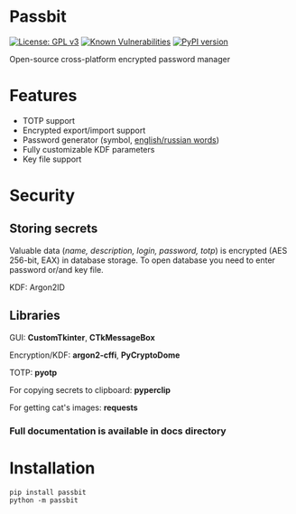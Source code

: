 # Passbit
[![License: GPL v3](https://img.shields.io/badge/License-GPLv3-blue.svg)](https://www.gnu.org/licenses/gpl-3.0)
[![Known Vulnerabilities](https://snyk.io/test/github/kolbanidze/passbit/badge.svg)](https://snyk.io/test/github/kolbanidze/passbit)
[![PyPI version](https://badge.fury.io/py/PassBit.svg)](https://badge.fury.io/py/PassBit)

Open-source cross-platform encrypted password manager

# Features
* TOTP support
* Encrypted export/import support
* Password generator (symbol, [english/russian words](https://xkcd.com/936/))
* Fully customizable KDF parameters
* Key file support

# Security
## Storing secrets
Valuable data (_name, description, login, password, totp_) is encrypted (AES 256-bit, EAX) in database storage. To open database you need to
enter password or/and key file.

KDF: Argon2ID

## Libraries
GUI: **CustomTkinter**, **CTkMessageBox**

Encryption/KDF: **argon2-cffi**, **PyCryptoDome**

TOTP: **pyotp**

For copying secrets to clipboard: **pyperclip**

For getting cat's images: **requests**

### Full documentation is available in docs directory

# Installation
```
pip install passbit
python -m passbit
```
